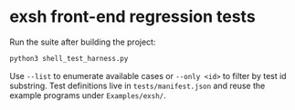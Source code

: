 # exsh front-end regression tests

Run the suite after building the project:

```sh
python3 shell_test_harness.py
```

Use `--list` to enumerate available cases or `--only <id>` to filter by test id
substring. Test definitions live in `tests/manifest.json` and reuse the example
programs under `Examples/exsh/`.
